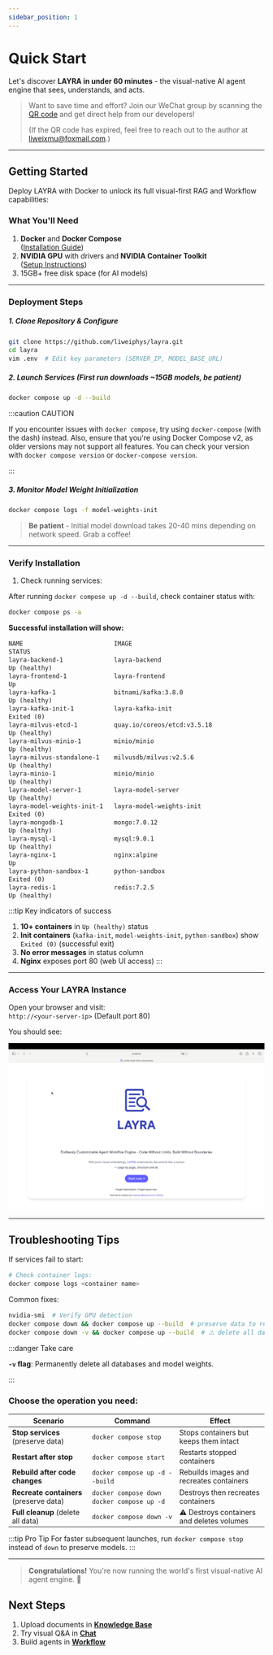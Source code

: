 ```yaml
---
sidebar_position: 1
---
```


# Quick Start

Let's discover **LAYRA in under 60 minutes** - the visual-native AI agent engine that sees, understands, and acts.

> Want to save time and effort? Join our WeChat group by scanning the [QR code](https://github.com/liweiphys/layra/blob/main/assets/Wechat-group1.jpg) and get direct help from our developers!
>
> (If the QR code has expired, feel free to reach out to the author at liweixmu@foxmail.com.)

---

## Getting Started

Deploy LAYRA with Docker to unlock its full visual-first RAG and Workflow capabilities:

### What You'll Need

1. **Docker** and **Docker Compose**  
   ([Installation Guide](https://docs.docker.com/engine/install/))
2. **NVIDIA GPU** with drivers and **NVIDIA Container Toolkit**  
   ([Setup Instructions](https://docs.nvidia.com/datacenter/cloud-native/container-toolkit/latest/install-guide.html))
3. 15GB+ free disk space (for AI models)

---

### Deployment Steps

##### 1. Clone Repository & Configure

```bash
git clone https://github.com/liweiphys/layra.git
cd layra
vim .env  # Edit key parameters (SERVER_IP, MODEL_BASE_URL)
```

##### 2. Launch Services (First run downloads ~15GB models, be patient)

```bash
docker compose up -d --build
```

:::caution CAUTION

If you encounter issues with `docker compose`, try using `docker-compose` (with the dash) instead. Also, ensure that you're using Docker Compose v2, as older versions may not support all features. You can check your version with `docker compose version` or `docker-compose version`.

:::

##### 3. Monitor Model Weight Initialization

```bash
docker compose logs -f model-weights-init
```

> **Be patient** - Initial model download takes 20-40 mins depending on network speed. Grab a coffee!

---

### Verify Installation

1. Check running services:

After running `docker compose up -d --build`, check container status with:

```bash
docker compose ps -a
```

**Successful installation will show:**

```text
NAME                         IMAGE                                      STATUS
layra-backend-1              layra-backend                              Up (healthy)
layra-frontend-1             layra-frontend                             Up
layra-kafka-1                bitnami/kafka:3.8.0                        Up (healthy)
layra-kafka-init-1           layra-kafka-init                           Exited (0)
layra-milvus-etcd-1          quay.io/coreos/etcd:v3.5.18                Up (healthy)
layra-milvus-minio-1         minio/minio                                Up (healthy)
layra-milvus-standalone-1    milvusdb/milvus:v2.5.6                     Up (healthy)
layra-minio-1                minio/minio                                Up (healthy)
layra-model-server-1         layra-model-server                         Up (healthy)
layra-model-weights-init-1   layra-model-weights-init                   Exited (0)
layra-mongodb-1              mongo:7.0.12                               Up (healthy)
layra-mysql-1                mysql:9.0.1                                Up (healthy)
layra-nginx-1                nginx:alpine                               Up
layra-python-sandbox-1       python-sandbox                             Exited (0)
layra-redis-1                redis:7.2.5                                Up (healthy)
```

:::tip Key indicators of success

1. **10+ containers** in `Up (healthy)` status
2. **Init containers** (`kafka-init`, `model-weights-init`, `python-sandbox`) show `Exited (0)` (successful exit)
3. **No error messages** in status column
4. **Nginx** exposes port 80 (web UI access)
   :::

---

### Access Your LAYRA Instance

Open your browser and visit:  
`http://<your-server-ip>` (Default port 80)

You should see:

![LAYRA Interface](./img/homepage.png)

---

## Troubleshooting Tips

If services fail to start:

```bash
# Check container logs:
docker compose logs <container name>
```

Common fixes:

```bash
nvidia-smi  # Verify GPU detection
docker compose down && docker compose up --build  # preserve data to rebuild
docker compose down -v && docker compose up --build  # ⚠️ delete all data to full rebuild
```

:::danger Take care

**`-v` flag**: Permanently delete all databases and model weights.

:::

### Choose the operation you need:

| **Scenario**                            | **Command**                                  | **Effect**                                 |
| --------------------------------------- | -------------------------------------------- | ------------------------------------------ |
| **Stop services** (preserve data)       | `docker compose stop`                        | Stops containers but keeps them intact     |
| **Restart after stop**                  | `docker compose start`                       | Restarts stopped containers                |
| **Rebuild after code changes**          | `docker compose up -d --build`               | Rebuilds images and recreates containers   |
| **Recreate containers** (preserve data) | `docker compose down` `docker compose up -d` | Destroys then recreates containers         |
| **Full cleanup** (delete all data)      | `docker compose down -v`                     | ⚠️ Destroys containers and deletes volumes |

:::tip Pro Tip
For faster subsequent launches, run `docker compose stop` instead of `down` to preserve models.
:::

---

> **Congratulations!** You're now running the world's first visual-native AI agent engine. 🚀

## Next Steps

1. Upload documents in **[Knowledge Base](./knowledge-base)**
2. Try visual Q&A in **[Chat](./RAG-Chat)**
3. Build agents in **[Workflow](./category/workflow)**
